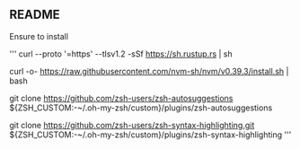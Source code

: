 ## README

Ensure to install 

'''
curl --proto '=https' --tlsv1.2 -sSf https://sh.rustup.rs | sh

curl -o- https://raw.githubusercontent.com/nvm-sh/nvm/v0.39.3/install.sh | bash

git clone https://github.com/zsh-users/zsh-autosuggestions ${ZSH_CUSTOM:-~/.oh-my-zsh/custom}/plugins/zsh-autosuggestions

git clone https://github.com/zsh-users/zsh-syntax-highlighting.git ${ZSH_CUSTOM:-~/.oh-my-zsh/custom}/plugins/zsh-syntax-highlighting
'''

